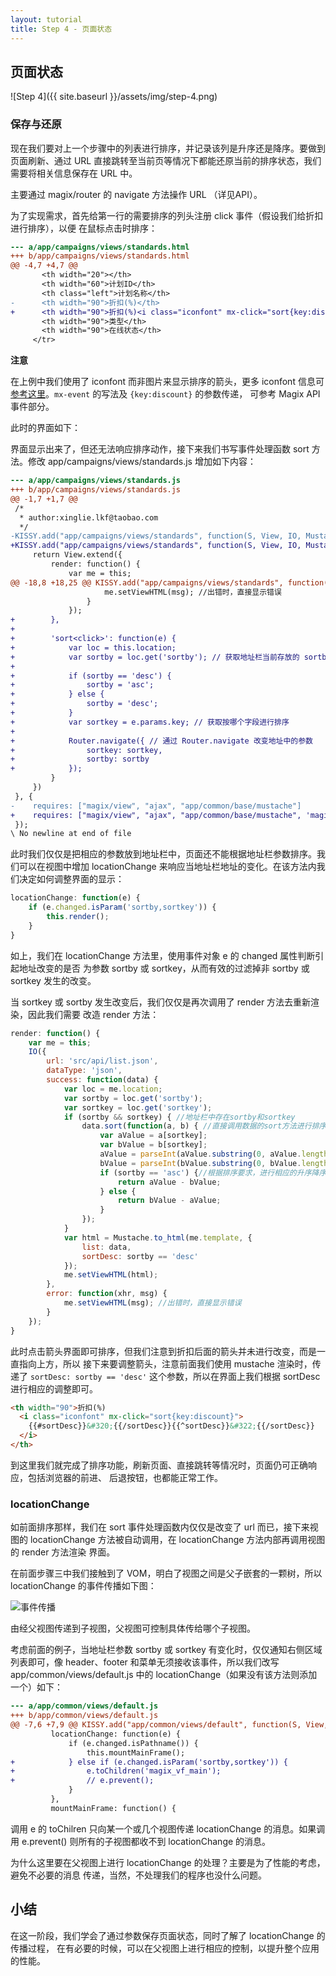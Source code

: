 ```yaml
---
layout: tutorial
title: Step 4 - 页面状态
---
```


## 页面状态

![Step 4]({{ site.baseurl }}/assets/img/step-4.png)

### 保存与还原

现在我们要对上一个步骤中的列表进行排序，并记录该列是升序还是降序。要做到页面刷新、通过 URL
直接跳转至当前页等情况下都能还原当前的排序状态，我们需要将相关信息保存在 URL 中。

主要通过 magix/router 的 navigate 方法操作 URL （详见API）。

为了实现需求，首先给第一行的需要排序的列头注册 click 事件（假设我们给折扣进行排序），以便
在鼠标点击时排序：

```diff
--- a/app/campaigns/views/standards.html
+++ b/app/campaigns/views/standards.html
@@ -4,7 +4,7 @@
       <th width="20"></th>
       <th width="60">计划ID</th>
       <th class="left">计划名称</th>
-      <th width="90">折扣(%)</th>
+      <th width="90">折扣(%)<i class="iconfont" mx-click="sort{key:discount}">&#322;</i></th>
       <th width="90">类型</th>
       <th width="90">在线状态</th>
     </tr>
```

**注意**

在上例中我们使用了 iconfont 而非图片来显示排序的箭头，更多 iconfont 信息可
[参考这里](http://iconfont.cn)。`mx-event` 的写法及 `{key:discount}` 的参数传递，
可参考 Magix API 事件部分。

此时的界面如下：


界面显示出来了，但还无法响应排序动作，接下来我们书写事件处理函数 sort 方法。修改
app/campaigns/views/standards.js 增加如下内容：

```diff
--- a/app/campaigns/views/standards.js
+++ b/app/campaigns/views/standards.js
@@ -1,7 +1,7 @@
 /*
  * author:xinglie.lkf@taobao.com
  */
-KISSY.add("app/campaigns/views/standards", function(S, View, IO, Mustache) {
+KISSY.add("app/campaigns/views/standards", function(S, View, IO, Mustache, Router) {
     return View.extend({
         render: function() {
             var me = this;
@@ -18,8 +18,25 @@ KISSY.add("app/campaigns/views/standards", function(S, View, IO, Mustache) {
                     me.setViewHTML(msg); //出错时，直接显示错误
                 }
             });
+        },
+
+        'sort<click>': function(e) {
+            var loc = this.location;
+            var sortby = loc.get('sortby'); // 获取地址栏当前存放的 sortby 参数，如果地址中不存在则值为 undefined
+
+            if (sortby == 'desc') {
+                sortby = 'asc';
+            } else {
+                sortby = 'desc';
+            }
+            var sortkey = e.params.key; // 获取按哪个字段进行排序
+
+            Router.navigate({ // 通过 Router.navigate 改变地址中的参数
+                sortkey: sortkey,
+                sortby: sortby
+            });
         }
     })
 }, {
-    requires: ["magix/view", "ajax", "app/common/base/mustache"]
+    requires: ["magix/view", "ajax", "app/common/base/mustache", 'magix/router']
 });
\ No newline at end of file
```

此时我们仅仅是把相应的参数放到地址栏中，页面还不能根据地址栏参数排序。我们可以在视图中增加
locationChange 来响应当地址栏地址的变化。在该方法内我们决定如何调整界面的显示：

```js
locationChange: function(e) {
    if (e.changed.isParam('sortby,sortkey')) {
        this.render();
    }
}
```

如上，我们在 locationChange 方法里，使用事件对象 e 的 changed 属性判断引起地址改变的是否
为参数 sortby 或 sortkey，从而有效的过滤掉非 sortby 或 sortkey 发生的改变。

当 sortkey 或 sortby 发生改变后，我们仅仅是再次调用了 render 方法去重新渲染，因此我们需要
改造 render 方法：

```js
render: function() {
    var me = this;
    IO({
        url: 'src/api/list.json',
        dataType: 'json',
        success: function(data) {
            var loc = me.location;
            var sortby = loc.get('sortby');
            var sortkey = loc.get('sortkey');
            if (sortby && sortkey) { //地址栏中存在sortby和sortkey
                data.sort(function(a, b) { //直接调用数据的sort方法进行排序
                    var aValue = a[sortkey];
                    var bValue = b[sortkey];
                    aValue = parseInt(aValue.substring(0, aValue.length - 1), 10); //因示例中折扣是类似90%这样的字符串，因此去掉%号并转成整数
                    bValue = parseInt(bValue.substring(0, bValue.length - 1), 10);
                    if (sortby == 'asc') {//根据排序要求，进行相应的升序降序排序
                        return aValue - bValue;
                    } else {
                        return bValue - aValue;
                    }
                });
            }
            var html = Mustache.to_html(me.template, {
                list: data,
                sortDesc: sortby == 'desc'
            });
            me.setViewHTML(html);
        },
        error: function(xhr, msg) {
            me.setViewHTML(msg); //出错时，直接显示错误
        }
    });
}
```

此时点击箭头界面即可排序，但我们注意到折扣后面的箭头并未进行改变，而是一直指向上方，所以
接下来要调整箭头，注意前面我们使用 mustache 渲染时，传递了 `sortDesc: sortby == 'desc'`
这个参数，所以在界面上我们根据 sortDesc 进行相应的调整即可。

```html
<th width="90">折扣(%)
  <i class="iconfont" mx-click="sort{key:discount}">
    {{#sortDesc}}&#320;{{/sortDesc}}{{^sortDesc}}&#322;{{/sortDesc}}
  </i>
</th>
```

到这里我们就完成了排序功能，刷新页面、直接跳转等情况时，页面仍可正确响应，包括浏览器的前进、
后退按钮，也都能正常工作。

### locationChange

如前面排序那样，我们在 sort 事件处理函数内仅仅是改变了 url 而已，接下来视图的
locationChange 方法被自动调用，在 locationChange 方法内部再调用视图的 render 方法渲染
界面。

在前面步骤三中我们接触到了 VOM，明白了视图之间是父子嵌套的一颗树，所以 locationChange
的事件传播如下图：

![事件传播](http://gtms01.alicdn.com/tps/i1/T1FiC4FkVeXXXvOB2h-460-193.jpg)

由经父视图传递到子视图，父视图可控制具体传给哪个子视图。

考虑前面的例子，当地址栏参数 sortby 或 sortkey 有变化时，仅仅通知右侧区域列表即可，像
header、footer 和菜单无须接收该事件，所以我们改写 app/common/views/default.js 中的
locationChange（如果没有该方法则添加一个）如下：

```diff
--- a/app/common/views/default.js
+++ b/app/common/views/default.js
@@ -7,6 +7,9 @@ KISSY.add("app/common/views/default", function(S, View, VOM) {
         locationChange: function(e) {
             if (e.changed.isPathname()) {
                 this.mountMainFrame();
+            } else if (e.changed.isParam('sortby,sortkey')) {
+                e.toChildren('magix_vf_main');
+                // e.prevent();
             }
         },
         mountMainFrame: function() {
```

调用 e 的 toChilren 只向某一个或几个视图传递 locationChange 的消息。如果调用
e.prevent() 则所有的子视图都收不到 locationChange 的消息。

为什么这里要在父视图上进行 locationChange 的处理？主要是为了性能的考虑，避免不必要的消息
传递，当然，不处理我们的程序也没什么问题。

## 小结

在这一阶段，我们学会了通过参数保存页面状态，同时了解了 locationChange 的传播过程，
在有必要的时候，可以在父视图上进行相应的控制，以提升整个应用的性能。


